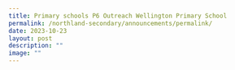 ```yaml
---
title: Primary schools P6 Outreach Wellington Primary School
permalink: /northland-secondary/announcements/permalink/
date: 2023-10-23
layout: post
description: ""
image: ""
---
```

